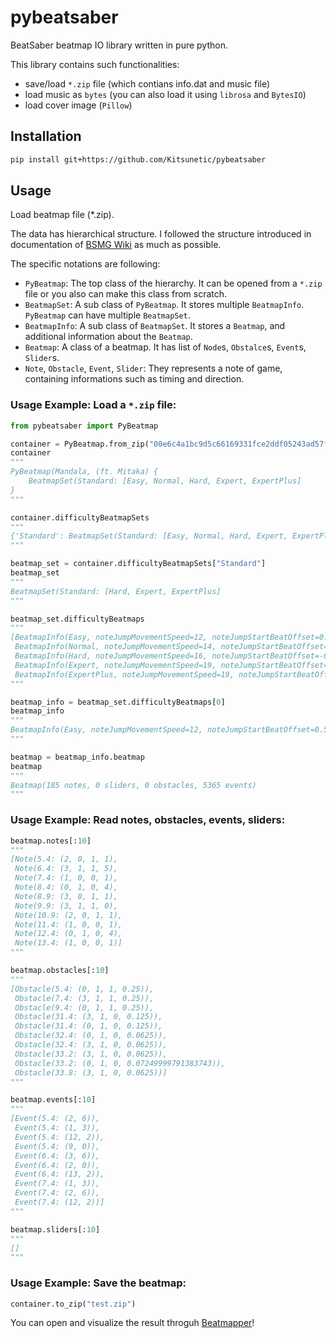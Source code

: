 # pybeatsaber
BeatSaber beatmap IO library written in pure python.

This library contains such functionalities:
- save/load `*.zip` file (which contians info.dat and music file)
- load music as `bytes` (you can also load it using `librosa` and `BytesIO`)
- load cover image (`Pillow`)

## Installation

```sh
pip install git+https://github.com/Kitsunetic/pybeatsaber
```


## Usage

Load beatmap file (*.zip).

The data has hierarchical structure.
I followed the structure introduced in documentation of [BSMG Wiki](https://bsmg.wiki/mapping/map-format.html) as much as possible.

The specific notations are following:
- `PyBeatmap`: The top class of the hierarchy. It can be opened from a `*.zip` file or you also can make this class from scratch.
- `BeatmapSet`: A sub class of `PyBeatmap`. It stores multiple `BeatmapInfo`. `PyBeatmap` can have multiple `BeatmapSet`.
- `BeatmapInfo`: A sub class of `BeatmapSet`. It stores a `Beatmap`, and additional information about the `Beatmap`.
- `Beatmap`: A class of a beatmap. It has list of `Node`s, `Obstalce`s, `Event`s, `Slider`s.
- `Note`, `Obstacle`, `Event`, `Slider`: They represents a note of game, containing informations such as timing and direction.


### Usage Example: Load a `*.zip` file:

```py
from pybeatsaber import PyBeatmap

container = PyBeatmap.from_zip("00e6c4a1bc9d5c66169331fce2ddf05243ad57f9.zip")
container
"""
PyBeatmap(Mandala, (ft. Mitaka) {
    BeatmapSet(Standard: [Easy, Normal, Hard, Expert, ExpertPlus]
}
"""

container.difficultyBeatmapSets
"""
{'Standard': BeatmapSet(Standard: [Easy, Normal, Hard, Expert, ExpertPlus]}
"""

beatmap_set = container.difficultyBeatmapSets["Standard"]
beatmap_set
"""
BeatmapSet(Standard: [Hard, Expert, ExpertPlus]
"""

beatmap_set.difficultyBeatmaps
"""
[BeatmapInfo(Easy, noteJumpMovementSpeed=12, noteJumpStartBeatOffset=0.5),
 BeatmapInfo(Normal, noteJumpMovementSpeed=14, noteJumpStartBeatOffset=1),
 BeatmapInfo(Hard, noteJumpMovementSpeed=16, noteJumpStartBeatOffset=-0.200000002980232),
 BeatmapInfo(Expert, noteJumpMovementSpeed=19, noteJumpStartBeatOffset=-0.5),
 BeatmapInfo(ExpertPlus, noteJumpMovementSpeed=19, noteJumpStartBeatOffset=-0.5)]
"""

beatmap_info = beatmap_set.difficultyBeatmaps[0]
beatmap_info
"""
BeatmapInfo(Easy, noteJumpMovementSpeed=12, noteJumpStartBeatOffset=0.5)
"""

beatmap = beatmap_info.beatmap
beatmap
"""
Beatmap(185 notes, 0 sliders, 0 obstacles, 5365 events)
"""
```


### Usage Example: Read notes, obstacles, events, sliders:

```py
beatmap.notes[:10]
"""
[Note(5.4: (2, 0, 1, 1),
 Note(6.4: (3, 1, 1, 5),
 Note(7.4: (1, 0, 0, 1),
 Note(8.4: (0, 1, 0, 4),
 Note(8.9: (3, 0, 1, 1),
 Note(9.9: (3, 1, 1, 0),
 Note(10.9: (2, 0, 1, 1),
 Note(11.4: (1, 0, 0, 1),
 Note(12.4: (0, 1, 0, 4),
 Note(13.4: (1, 0, 0, 1)]
"""

beatmap.obstacles[:10]
"""
[Obstacle(5.4: (0, 1, 1, 0.25)),
 Obstacle(7.4: (3, 1, 1, 0.25)),
 Obstacle(9.4: (0, 1, 1, 0.25)),
 Obstacle(31.4: (3, 1, 0, 0.125)),
 Obstacle(31.4: (0, 1, 0, 0.125)),
 Obstacle(32.4: (0, 1, 0, 0.0625)),
 Obstacle(32.4: (3, 1, 0, 0.0625)),
 Obstacle(33.2: (3, 1, 0, 0.0625)),
 Obstacle(33.2: (0, 1, 0, 0.07249999791383743)),
 Obstacle(33.8: (3, 1, 0, 0.0625))]
"""

beatmap.events[:10]
"""
[Event(5.4: (2, 6)),
 Event(5.4: (1, 3)),
 Event(5.4: (12, 2)),
 Event(5.4: (9, 0)),
 Event(6.4: (3, 6)),
 Event(6.4: (2, 0)),
 Event(6.4: (13, 2)),
 Event(7.4: (1, 3)),
 Event(7.4: (2, 6)),
 Event(7.4: (12, 2))]
"""

beatmap.sliders[:10]
"""
[]
"""
```

### Usage Example: Save the beatmap:

```py
container.to_zip("test.zip")
```

You can open and visualize the result throguh [Beatmapper](https://beatmapper.app/)!
